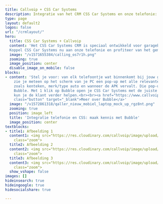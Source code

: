 ```yaml
---
title: Callvoip + CSS Car Systems
description: Integratie van het CRM CSS Car Systems en onze telefonie: makkelijk, snel en efficiënt
type: page
layout: default2
logos: false
url: "/crmlayout/"
hero:
  title: CSS Car Systems + Callvoip
  content: 'Het CSS Car Systems CRM is speciaal ontwikkeld voor garagebedrijven en is letterlijk ontstaan in een garage. Hoe beter de behoeftes van een autogarage in beeld         krijgen dan er zelf één zijn? Het resultaat is een modulair opgebouwd systeem wat past bij elke garage. 
  Koppel CSS Car Systems nu aan onze telefonie en profiteer van het gemak en de efficiëntie.<br><br><a href="https://www.callvoip.nl/aanvragen/voip-cti/" class="button">Vraag nu deze koppeling aan</a>'
  image: "/v1571655384/calling_os7r1h.png"
  zooming: true
  image_position: center
  disable_image_on_mobile: false
blocks:
- content: 'Stel je voor: van elk telefoontje wat binnenkomt bij jouw garagebedrijf
    zie je meteen op het scherm van je PC een pop-up met alle relevante klantgegevens
    zoals kenteken, merk/type auto en wanneer de APK vervalt. Die pop-up noemen wij
    Bubble. Met 1 klik op Bubble open je CSS Car Systems met de juiste gegevens en
    kun je de klant verder helpen.<br><br><a href="https://www.callvoip.nl/ondersteuning/integraties/bubble/"
    class="button" target="_blank">Meer over Bubble</a>'
  image: "/v1572861318/qaller_nieuw_mobiel_laptop_mock_up_rgz8nt.png"
  zooming: true
  position: image_left
  title: 'Integratie telefonie en CSS: maak kennis met Bubble'
  image_position: center
textblocks:
- title1: Afbeelding 1
  content1: <img src="https://res.cloudinary.com/callvoip/image/upload/v1620376012/voorbeeld1_kxq00o.jpg"
    class="zoom">
  title2: Afbeelding 2
  content2: <img src="https://res.cloudinary.com/callvoip/image/upload/v1620376013/voorbeeld_2_sbbgs4.jpg"
    class="zoom">
  title3: Afbeelding 3
  content3: <img src="https://res.cloudinary.com/callvoip/image/upload/v1620376012/nu_yvspnz.jpg"
    class="zoom">
  show_vshape: false
images: []
hideinsearch: true
hideingoogle: true
hidesocialshare: true

---
```


